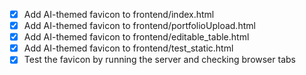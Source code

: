- [x] Add AI-themed favicon to frontend/index.html
- [x] Add AI-themed favicon to frontend/portfolioUpload.html
- [x] Add AI-themed favicon to frontend/editable_table.html
- [x] Add AI-themed favicon to frontend/test_static.html
- [x] Test the favicon by running the server and checking browser tabs
